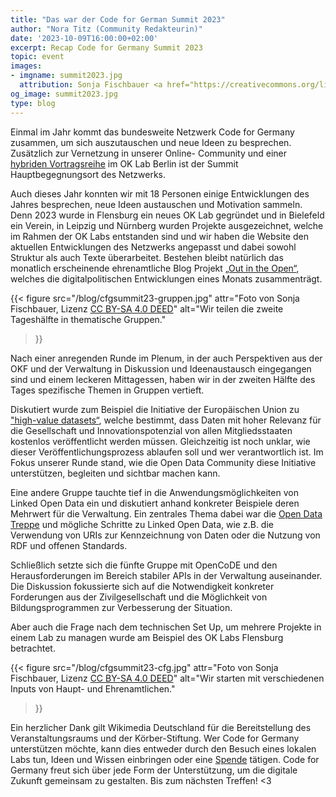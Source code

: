```yaml
---
title: "Das war der Code for German Summit 2023"
author: "Nora Titz (Community Redakteurin)"
date: '2023-10-09T16:00:00+02:00'
excerpt: Recap Code for Germany Summit 2023
topic: event
images:
- imgname: summit2023.jpg
  attribution: Sonja Fischbauer <a href="https://creativecommons.org/licenses/by-sa/4.0/">CC BY-SA 4.0 DEED</a> 
og_image: summit2023.jpg
type: blog
---
```


Einmal im Jahr kommt das bundesweite Netzwerk Code for Germany zusammen, um sich auszutauschen und neue Ideen zu besprechen. Zusätzlich zur Vernetzung in unserer Online- Community und einer [hybriden Vortragsreihe](https://codefor.de/blog/hybride-vortragsreihe-im-ok-lab-berlin/) im OK Lab Berlin ist der Summit Hauptbegegnungsort des Netzwerks. 

Auch dieses Jahr konnten wir mit 18 Personen einige Entwicklungen des Jahres besprechen, neue Ideen austauschen und Motivation sammeln. Denn 2023 wurde in Flensburg ein neues OK Lab gegründet und in Bielefeld ein Verein, in Leipzig und Nürnberg wurden Projekte ausgezeichnet, welche im Rahmen der OK Labs entstanden sind und wir haben die Website den aktuellen Entwicklungen des Netzwerks angepasst und dabei sowohl Struktur als auch Texte überarbeitet. Bestehen bleibt natürlich das monatlich erscheinende ehrenamtliche Blog Projekt [„Out in the Open“](https://codefor.de/blog/out-in-the-open-september-2023/), welches die digitalpolitischen Entwicklungen eines Monats zusammenträgt.  

{{< figure 
     src="/blog/cfgsummit23-gruppen.jpg"
     attr="Foto von Sonja Fischbauer, Lizenz [CC BY-SA 4.0 DEED](https://creativecommons.org/licenses/by-sa/4.0/)"
     alt="Wir teilen die zweite Tageshälfte in thematische Gruppen."
>}}

Nach einer anregenden Runde im Plenum, in der auch Perspektiven aus der OKF und der Verwaltung in Diskussion und Ideenaustausch eingegangen sind und einem leckeren Mittagessen, haben wir in der zweiten Hälfte des Tages spezifische Themen in Gruppen vertieft. 

Diskutiert wurde zum Beispiel die Initiative der Europäischen Union zu ["high-value datasets“](https://digital-strategy.ec.europa.eu/en/news/commission-defines-high-value-datasets-be-made-available-re-use), welche bestimmt, dass Daten mit hoher Relevanz für die Gesellschaft und Innovationspotenzial von allen Mitgliedsstaaten kostenlos veröffentlicht werden müssen. Gleichzeitig ist noch unklar, wie dieser Veröffentlichungsprozess ablaufen soll und wer verantwortlich ist. Im Fokus unserer Runde stand, wie die Open Data Community diese Initiative unterstützen, begleiten und sichtbar machen kann. 

Eine andere Gruppe tauchte tief in die Anwendungsmöglichkeiten von Linked Open Data ein und diskutiert anhand konkreter Beispiele deren Mehrwert für die Verwaltung. Ein zentrales Thema dabei war die [Open Data Treppe](https://5stardata.info/de/) und mögliche Schritte zu Linked Open Data, wie z.B. die Verwendung von URIs zur Kennzeichnung von Daten oder die Nutzung von RDF und offenen Standards. 

Schließlich setzte sich die fünfte Gruppe mit OpenCoDE und den Herausforderungen im Bereich stabiler APIs in der Verwaltung auseinander. Die Diskussion fokussierte sich auf die Notwendigkeit konkreter Forderungen aus der Zivilgesellschaft und die Möglichkeit von Bildungsprogrammen zur Verbesserung der Situation.

Aber auch die Frage nach dem technischen Set Up, um mehrere Projekte in einem Lab zu managen wurde am Beispiel des OK Labs Flensburg betrachtet. 

{{< figure 
     src="/blog/cfgsummit23-cfg.jpg"
     attr="Foto von Sonja Fischbauer, Lizenz [CC BY-SA 4.0 DEED](https://creativecommons.org/licenses/by-sa/4.0/)"
     alt="Wir starten mit verschiedenen Inputs von Haupt- und Ehrenamtlichen."
>}}

Ein herzlicher Dank gilt Wikimedia Deutschland für die Bereitstellung des Veranstaltungsraums und der Körber-Stiftung. Wer Code for Germany unterstützen möchte, kann dies entweder durch den Besuch eines lokalen Labs tun, Ideen und Wissen einbringen oder eine [Spende](https://codefor.de/spenden/) tätigen. Code for Germany freut sich über jede Form der Unterstützung, um die digitale Zukunft gemeinsam zu gestalten. Bis zum nächsten Treffen! <3
